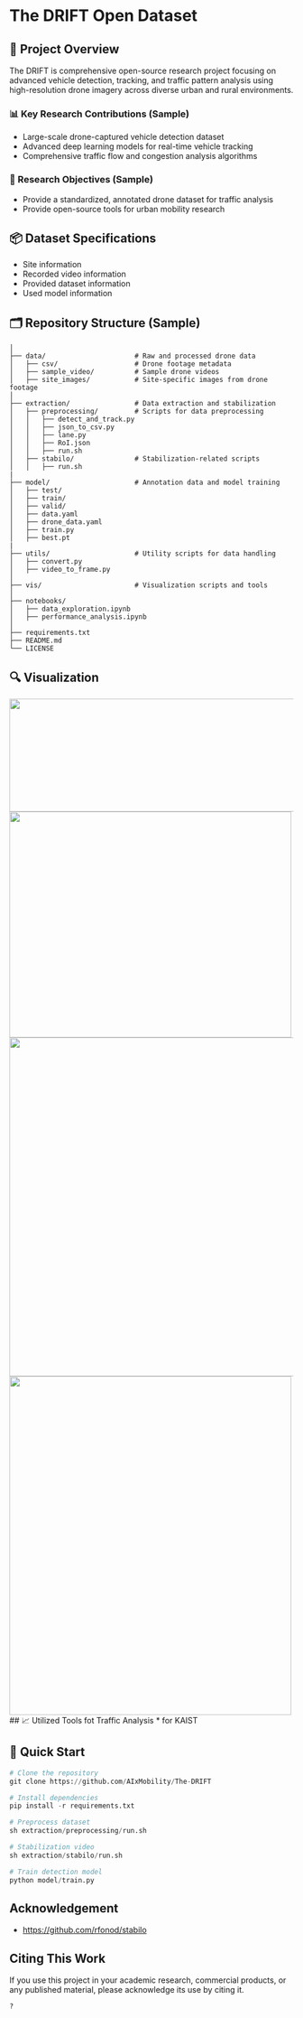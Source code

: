 # The DRIFT Open Dataset

## 🚀 Project Overview
The DRIFT is comprehensive open-source research project focusing on advanced vehicle detection, tracking, and traffic pattern analysis using high-resolution drone imagery across diverse urban and rural environments.


### 📊 Key Research Contributions (Sample)
* Large-scale drone-captured vehicle detection dataset
* Advanced deep learning models for real-time vehicle tracking
* Comprehensive traffic flow and congestion analysis algorithms

### 🔬 Research Objectives (Sample)
* Provide a standardized, annotated drone dataset for traffic analysis
* Provide open-source tools for urban mobility research

## 📦 Dataset Specifications
* Site information
* Recorded video information
* Provided dataset information
* Used model information

## 🗂️ Repository Structure (Sample)

```DroneTrack/
│
├── data/                      # Raw and processed drone data
│   ├── csv/                   # Drone footage metadata
│   ├── sample_video/          # Sample drone videos
│   ├── site_images/           # Site-specific images from drone footage
│
├── extraction/                # Data extraction and stabilization
│   ├── preprocessing/         # Scripts for data preprocessing
│   │   ├── detect_and_track.py
│   │   ├── json_to_csv.py             
│   │   ├── lane.py
│   │   ├── RoI.json
│   │   ├── run.sh
│   ├── stabilo/               # Stabilization-related scripts
│   │   ├── run.sh
|
├── model/                     # Annotation data and model training
│   ├── test/                   
│   ├── train/           
│   ├── valid/
│   ├── data.yaml                   
│   ├── drone_data.yaml           
│   ├── train.py
│   ├── best.pt
|
├── utils/                     # Utility scripts for data handling
│   ├── convert.py
│   ├── video_to_frame.py
│
├── vis/                       # Visualization scripts and tools
│
├── notebooks/
│   ├── data_exploration.ipynb
│   ├── performance_analysis.ipynb
│
├── requirements.txt
├── README.md
└── LICENSE

```

## 🔍 Visualization
<img src="https://github.com/user-attachments/assets/d85fb5f4-2bb0-4b6a-a5b8-4ff49b5a2849" width="1000" height="200"/>
<img src="https://github.com/user-attachments/assets/90882ec6-b9fb-4c97-b0fa-ea978237cb00" width="500" height="400"/>
<img src="https://github.com/user-attachments/assets/1d843b40-4a0e-482b-a080-86fe629dc148" width="1000" height="600"/>
<img src="https://github.com/user-attachments/assets/d5a27d9d-7cd6-44af-9546-cd8a2d09eee8" width="500" height="600"/>
## 📈 Utilized Tools fot Traffic Analysis
* for KAIST


## 🚀 Quick Start 
```python
# Clone the repository
git clone https://github.com/AIxMobility/The-DRIFT

# Install dependencies
pip install -r requirements.txt

# Preprocess dataset
sh extraction/preprocessing/run.sh

# Stabilization video
sh extraction/stabilo/run.sh

# Train detection model
python model/train.py
```
## Acknowledgement
* https://github.com/rfonod/stabilo

## Citing This Work
If you use this project in your academic research, commercial products, or any published material, please acknowledge its use by citing it.
```
?
```

